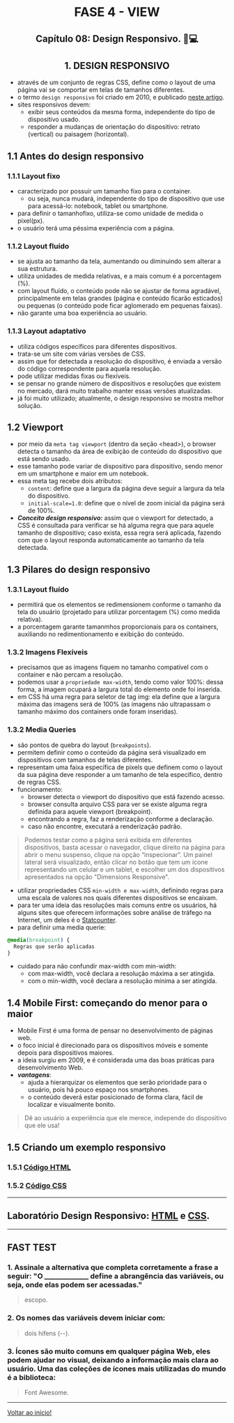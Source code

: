 <div id="fase03" align="center">
<h1>FASE 4 - VIEW</h1>
<h2>Capítulo 08: Design Responsivo. 📱💻</h2>
</div>

<div align="center">
<h2>1. DESIGN RESPONSIVO</h2>
</div>

- através de um conjunto de regras CSS, define como o layout de uma página vai se comportar em telas de tamanhos diferentes.
- o termo `design responsivo` foi criado em 2010, e publicado [neste artigo](https://alistapart.com/article/responsive-webdesign/).
- sites responsivos devem:
  - exibir seus conteúdos da mesma forma, independente do tipo de dispositivo usado.
  - responder a mudanças de orientação do dispositivo: retrato (vertical) ou paisagem (horizontal).

## 1.1 Antes do design responsivo

### 1.1.1 Layout fixo

- caracterizado por possuir um tamanho fixo para o container.
  - ou seja, nunca mudará, independente do tipo de dispositivo que use para acessá-lo: notebook, tablet ou smartphone.
- para definir o tamanhofixo, utiliza-se como unidade de medida o pixel(px).
- o usuário terá uma péssima experiência com a página.

### 1.1.2 Layout fluído

- se ajusta ao tamanho da tela, aumentando ou diminuindo sem alterar a sua estrutura. 
- utiliza unidades de medida relativas, e a mais comum é a porcentagem (%). 
- com layout fluído, o conteúdo pode não se ajustar de forma agradável, principalmente em telas grandes (página e conteúdo ficarão esticados) ou pequenas (o conteúdo pode ficar aglomerado em pequenas faixas). 
- não garante uma boa experiência ao usuário.

### 1.1.3 Layout adaptativo

- utiliza códigos específicos para diferentes dispositivos. 
- trata-se um site com várias versões de CSS.
- assim que for detectada a resolução do dispositivo, é enviada a versão do código correspondente para aquela resolução.
- pode utilizar medidas fixas ou flexíveis.
- se pensar no grande número de dispositivos e resoluções que existem no mercado, dará muito trabalho manter essas versões atualizadas.
- já foi muito utilizado; atualmente, o design responsivo se mostra melhor solução.

## 1.2 Viewport

- por meio da `meta tag viewport` (dentro da seção &lt;head&gt;), o browser detecta o tamanho da área de exibição de conteúdo do dispositivo que está sendo usado.
- esse tamanho pode variar de dispositivo para dispositivo, sendo menor em um smartphone e maior em um notebook. 
- essa meta tag recebe dois atributos: 
  - `content`: define que a largura da página deve seguir a largura da tela do dispositivo.
  - `initial-scale=1.0`: define que o nível de zoom inicial da página será de 100%.
- ***Conceito design responsivo:*** assim que o viewport for detectado, a CSS é consultada para verificar se há alguma regra que para aquele tamanho de dispositivo; caso exista, essa regra será aplicada, fazendo com que o layout responda automaticamente ao tamanho da tela detectada.

## 1.3 Pilares do design responsivo

### 1.3.1 Layout fluído

- permitirá que os elementos se redimensionem conforme o tamanho da tela do usuário (projetado para utilizar porcentagem (%) como medida relativa). 
- a porcentagem garante tamanmhos proporcionais para os containers, auxiliando no redimentionamento e exibição do conteúdo.

### 1.3.2 Imagens Flexíveis

- precisamos que as imagens fiquem no tamanho compatível com o container e não percam a resolução.
- podemos usar a `propriedade max-width`, tendo como valor 100%: dessa forma, a imagem ocupará a largura total do elemento onde foi inserida. 
- em CSS há uma regra para seletor de tag img: ela define que a largura máxima das imagens será de 100% (as imagens não ultrapassam o tamanho máximo dos containers onde foram inseridas).

### 1.3.2 Media Queries

- são pontos de quebra do layout (`breakpoints`). 
- permitem definir como o conteúdo da página será visualizado em dispositivos com tamanhos de telas diferentes.
- representam uma faixa específica de pixels que definem como o layout da sua página deve responder a um tamanho de tela específico, dentro de regras CSS. 
- funcionamento:
  - browser detecta o viewport do dispositivo que está fazendo acesso.
  - browser consulta arquivo CSS para ver se existe  alguma regra definida para aquele viewport (breakpoint).
  - encontrando a regra, faz a renderização conforme a declaração. 
  - caso não encontre, executará a renderização padrão.

> Podemos testar como a página será exibida em diferentes dispositivos, basta acessar o navegador, clique direito na página para abrir o menu suspenso, clique na opção “inspecionar”. Um painel lateral será visualizado, então clicar no botão que tem um ícone representando um celular e um tablet, e escolher um dos dispositivos apresentados na opção "Dimensions Responsive".

- utilizar propriedades CSS `min-width e max-width`, definindo regras para uma escala de valores nos quais diferentes dispositivos se encaixam.
- para ter uma ideia das resoluções mais comuns entre os usuários, há alguns sites que oferecem informações sobre análise de tráfego na Internet, um deles é o [Statcounter](https://gs.statcounter.com/screen-resolution-stats).
- para definir uma media querie:

~~~css
@media(breakpoint) { 
  Regras que serão aplicadas
}
~~~

- cuidado para não confundir max-width com min-width: 
  - com max-width, você declara a resolução máxima a ser atingida.
  - com o min-width, você declara a resolução mínima a ser atingida.

## 1.4 Mobile First: começando do menor para o maior

- Mobile First é uma forma de pensar no desenvolvimento de páginas web.
- o foco inicial é direcionado para os dispositivos móveis e somente depois para dispositivos maiores.
- a ideia surgiu em 2009, e é considerada uma das boas práticas para desenvolvimento Web.
- ***vantagens***:
  - ajuda a hierarquizar os elementos que serão prioridade para o usuário, pois há pouco espaço nos smartphones.
  - o conteúdo deverá estar posicionado de forma clara, fácil de localizar e visualmente bonito. 

> Dê ao usuário a experiência que ele merece, independe do dispositivo que ele usa!

## 1.5 Criando um exemplo responsivo
### 1.5.1 [Código HTML](./projetos/projeto10/pages/exemplo-aula.html)
### 1.5.2 [Código CSS](./projetos/projeto10/css/exemplo-aula.css)

---

## Laboratório Design Responsivo: [HTML](./projetos/projeto10/pages/projeto10.html) e [CSS](./projetos/projeto10/css/projeto10.css).

---

## FAST TEST

### 1. Assinale a alternativa que completa corretamente a frase a seguir: "O _____________ define a abrangência das variáveis, ou seja, onde elas podem ser acessadas."
> escopo.

### 2. Os nomes das variáveis devem iniciar com:
> dois hífens (--).

### 3. Ícones são muito comuns em qualquer página Web, eles podem ajudar no visual, deixando a informação mais clara ao usuário. Uma das coleções de ícones mais utilizadas do mundo é a biblioteca:
> Font Awesome.

---

[Voltar ao início!](https://github.com/DigouO/Fintech_FIAP_2023)